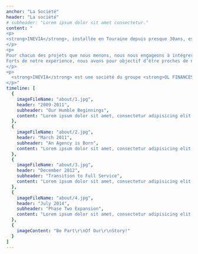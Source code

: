 ```yaml
---
anchor: "La Société"
header: "La société"
# subheader: "Lorem ipsum dolor sit amet consectetur."
content: "
<p>
<strong>INEVIA</strong>, installée en Touraine depuis presque 30ans, est un bureau d'études spécialisé dans l'ingénierie des VRD et des aménagements urbains.
</p>
<p>
Pour chacun des projets que nous menons, nous nous engageons à intégrer une démarche environnementale et à jouer pleinement de notre rôle d’ingénieur conseil sur toutes les étapes du projet.
Forts de notre expérience, nous avons pour objectif d’être proches de nos clients, réactifs et soucieux de respecter nos engagements.
</p>
<p>
  <strong>INEVIA</strong> est une société du groupe <strong>OL FINANCES</strong> qui regroupe <a href=\"http://icec-construction.fr/\" data-type=\"URL\" data-id=\"http://icec-construction.fr/\">ICEC CONSTRUCTION</a> – Opération clé en main (Contractant général) – et <a href=\"http://www.cofaco.fr\" data-type=\"URL\" data-id=\"www.cofaco.fr\">COFACO</a> – Bureau d’études Bâtiment tout corps d’état.
</p>"
timeline: [
  {
    imageFileName: "about/1.jpg",
    header: "2009-2011",
    subheader: "Our Humble Beginnings",
    content: "Lorem ipsum dolor sit amet, consectetur adipisicing elit. Minima maxime quam architecto quo inventore harum ex magni, dicta impedit."
  },
  {
    imageFileName: "about/2.jpg",
    header: "March 2011",
    subheader: "An Agency is Born",
    content: "Lorem ipsum dolor sit amet, consectetur adipisicing elit. Minima maxime quam architecto quo inventore harum ex magni, dicta impedit."
  },
  {
    imageFileName: "about/3.jpg",
    header: "December 2012",
    subheader: "Transition to Full Service",
    content: "Lorem ipsum dolor sit amet, consectetur adipisicing elit. Minima maxime quam architecto quo inventore harum ex magni, dicta impedit."
  },
  {
    imageFileName: "about/4.jpg",
    header: "July 2014",
    subheader: "Phase Two Expansion",
    content: "Lorem ipsum dolor sit amet, consectetur adipisicing elit. Minima maxime quam architecto quo inventore harum ex magni, dicta impedit."
  },
  {
    imageContent: "Be Part\r\nOf Our\r\nStory!"
  }
]
---
```

